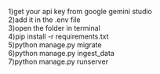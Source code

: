 1)get your api key from google gemini studio 
<br>
2)add it in the .env file 
<br>
3)open the folder in terminal
<br>
4)pip install -r requirements.txt
<br>
5)python manage.py migrate
<br>
6)python manage.py ingest_data
<br>
7)python manage.py runserver
